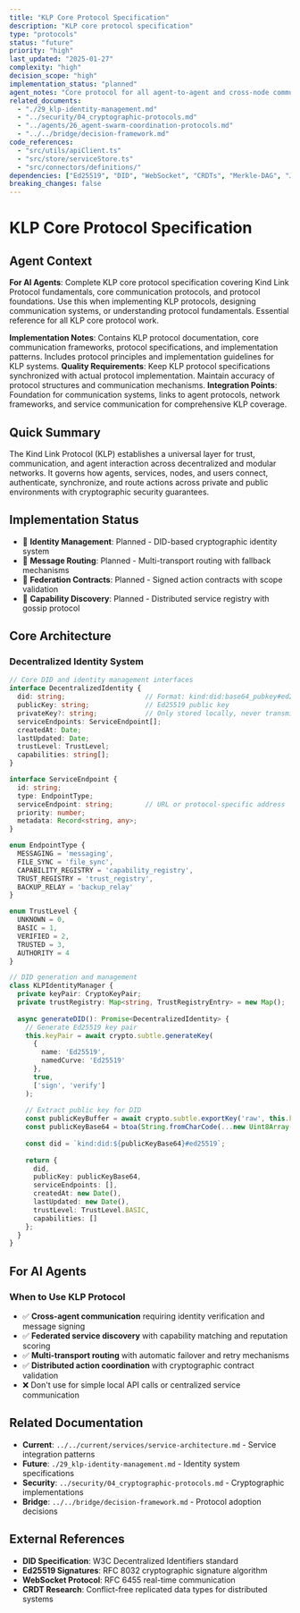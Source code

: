 ```yaml
---
title: "KLP Core Protocol Specification"
description: "KLP core protocol specification"
type: "protocols"
status: "future"
priority: "high"
last_updated: "2025-01-27"
complexity: "high"
decision_scope: "high"
implementation_status: "planned"
agent_notes: "Core protocol for all agent-to-agent and cross-node communication with cryptographic identity verification"
related_documents:
  - "./29_klp-identity-management.md"
  - "../security/04_cryptographic-protocols.md"
  - "../agents/26_agent-swarm-coordination-protocols.md"
  - "../../bridge/decision-framework.md"
code_references:
  - "src/utils/apiClient.ts"
  - "src/store/serviceStore.ts"
  - "src/connectors/definitions/"
dependencies: ["Ed25519", "DID", "WebSocket", "CRDTs", "Merkle-DAG", "JWS"]
breaking_changes: false
---
```


# KLP Core Protocol Specification

## Agent Context
**For AI Agents**: Complete KLP core protocol specification covering Kind Link Protocol fundamentals, core communication protocols, and protocol foundations. Use this when implementing KLP protocols, designing communication systems, or understanding protocol fundamentals. Essential reference for all KLP core protocol work.

**Implementation Notes**: Contains KLP protocol documentation, core communication frameworks, protocol specifications, and implementation patterns. Includes protocol principles and implementation guidelines for KLP systems.
**Quality Requirements**: Keep KLP protocol specifications synchronized with actual protocol implementation. Maintain accuracy of protocol structures and communication mechanisms.
**Integration Points**: Foundation for communication systems, links to agent protocols, network frameworks, and service communication for comprehensive KLP coverage.

## Quick Summary
The Kind Link Protocol (KLP) establishes a universal layer for trust, communication, and agent interaction across decentralized and modular networks. It governs how agents, services, nodes, and users connect, authenticate, synchronize, and route actions across private and public environments with cryptographic security guarantees.

## Implementation Status
- 🔬 **Identity Management**: Planned - DID-based cryptographic identity system
- 🔬 **Message Routing**: Planned - Multi-transport routing with fallback mechanisms
- 🔬 **Federation Contracts**: Planned - Signed action contracts with scope validation
- 🔬 **Capability Discovery**: Planned - Distributed service registry with gossip protocol

## Core Architecture

### **Decentralized Identity System**

```typescript
// Core DID and identity management interfaces
interface DecentralizedIdentity {
  did: string;                    // Format: kind:did:base64_pubkey#ed25519
  publicKey: string;              // Ed25519 public key
  privateKey?: string;            // Only stored locally, never transmitted
  serviceEndpoints: ServiceEndpoint[];
  createdAt: Date;
  lastUpdated: Date;
  trustLevel: TrustLevel;
  capabilities: string[];
}

interface ServiceEndpoint {
  id: string;
  type: EndpointType;
  serviceEndpoint: string;        // URL or protocol-specific address
  priority: number;
  metadata: Record<string, any>;
}

enum EndpointType {
  MESSAGING = 'messaging',
  FILE_SYNC = 'file_sync',
  CAPABILITY_REGISTRY = 'capability_registry',
  TRUST_REGISTRY = 'trust_registry',
  BACKUP_RELAY = 'backup_relay'
}

enum TrustLevel {
  UNKNOWN = 0,
  BASIC = 1,
  VERIFIED = 2,
  TRUSTED = 3,
  AUTHORITY = 4
}

// DID generation and management
class KLPIdentityManager {
  private keyPair: CryptoKeyPair;
  private trustRegistry: Map<string, TrustRegistryEntry> = new Map();
  
  async generateDID(): Promise<DecentralizedIdentity> {
    // Generate Ed25519 key pair
    this.keyPair = await crypto.subtle.generateKey(
      {
        name: 'Ed25519',
        namedCurve: 'Ed25519'
      },
      true,
      ['sign', 'verify']
    );
    
    // Extract public key for DID
    const publicKeyBuffer = await crypto.subtle.exportKey('raw', this.keyPair.publicKey);
    const publicKeyBase64 = btoa(String.fromCharCode(...new Uint8Array(publicKeyBuffer)));
    
    const did = `kind:did:${publicKeyBase64}#ed25519`;
    
    return {
      did,
      publicKey: publicKeyBase64,
      serviceEndpoints: [],
      createdAt: new Date(),
      lastUpdated: new Date(),
      trustLevel: TrustLevel.BASIC,
      capabilities: []
    };
  }
}
```

## For AI Agents

### When to Use KLP Protocol
- ✅ **Cross-agent communication** requiring identity verification and message signing
- ✅ **Federated service discovery** with capability matching and reputation scoring
- ✅ **Multi-transport routing** with automatic failover and retry mechanisms
- ✅ **Distributed action coordination** with cryptographic contract validation
- ❌ Don't use for simple local API calls or centralized service communication

## Related Documentation
- **Current**: `../../current/services/service-architecture.md` - Service integration patterns
- **Future**: `./29_klp-identity-management.md` - Identity system specifications
- **Security**: `../security/04_cryptographic-protocols.md` - Cryptographic implementations
- **Bridge**: `../../bridge/decision-framework.md` - Protocol adoption decisions

## External References
- **DID Specification**: W3C Decentralized Identifiers standard
- **Ed25519 Signatures**: RFC 8032 cryptographic signature algorithm
- **WebSocket Protocol**: RFC 6455 real-time communication
- **CRDT Research**: Conflict-free replicated data types for distributed systems 